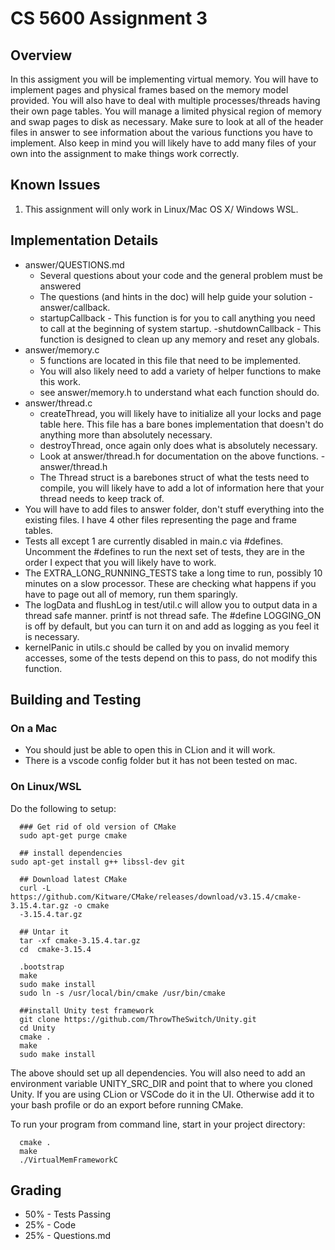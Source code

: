 # CS 5600 Assignment 3

## Overview
In this assigment you will be implementing virtual memory. You will have to 
implement pages and physical frames based on the memory model provided. You will 
also have to deal with multiple processes/threads having their own page tables.
You will manage a limited physical region of memory and swap pages to disk as necessary.
Make sure to look at all of the header files in answer to see information about the various
functions you have to implement. Also keep in mind you will likely have to add many files
of your own into the assignment to make things work correctly.

## Known Issues
1. This assignment will only work in Linux/Mac OS X/ Windows WSL.

## Implementation Details
- answer/QUESTIONS.md
  - Several questions about your code and the general problem must be answered
  - The questions (and hints in the doc) will help guide your solution
-answer/callback.
  - startupCallback - This function is for you to call anything you need to call at the beginning of system startup.
  -shutdownCallback - This function is designed to clean up any memory and reset any globals.
- answer/memory.c
  - 5 functions are located in this file that need to be implemented.
  - You will also likely need to add a variety of helper functions to make this work.
  - see answer/memory.h to understand what each function should do.
- answer/thread.c
  - createThread, you will likely have to initialize all your locks and page table here. This file has a bare bones implementation that doesn't do anything more than absolutely necessary.
  - destroyThread, once again only does what is absolutely necessary.
  - Look at answer/thread.h for documentation on the above functions.
-answer/thread.h
  - The Thread struct is a barebones struct of what the tests need to compile, you will likely have to add a lot of information here that your thread needs to keep track of.
- You will have to add files to answer folder, don't stuff everything into the existing files. I have 4 other files representing the page and frame tables.
- Tests all except 1 are currently disabled in main.c via #defines. Uncomment the #defines to run the next set of tests, they are in the order I expect that you will likely have to work.
- The EXTRA_LONG_RUNNING_TESTS take a long time to run, possibly 10 minutes on a slow processor. These are checking what happens if you have to page out all of memory, run them sparingly.
- The logData and flushLog in test/util.c will allow you to output data in a thread safe manner. printf is not thread safe. The #define LOGGING_ON is off by default, but you can turn it on and add as logging as you feel it is necessary.
- kernelPanic in utils.c should be called by you on invalid memory accesses, some of the tests depend on this to pass, do not modify this function.

## Building and Testing
### On a Mac
  - You should just be able to open this in CLion and it will work.
  - There is a vscode config folder but it has not been tested on mac.
### On Linux/WSL
Do the following to setup:
  ```
    ### Get rid of old version of CMake
    sudo apt-get purge cmake
    
    ## install dependencies
  sudo apt-get install g++ libssl-dev git
    
    ## Download latest CMake
    curl -L https://github.com/Kitware/CMake/releases/download/v3.15.4/cmake-3.15.4.tar.gz -o cmake
    -3.15.4.tar.gz
    
    ## Untar it
    tar -xf cmake-3.15.4.tar.gz
    cd  cmake-3.15.4
     
    .bootstrap
    make
    sudo make install
    sudo ln -s /usr/local/bin/cmake /usr/bin/cmake
    
    ##install Unity test framework
    git clone https://github.com/ThrowTheSwitch/Unity.git
    cd Unity
    cmake .
    make
    sudo make install
  ```

The above should set up all dependencies. You will also need to add an environment variable UNITY_SRC_DIR and point that to where you cloned Unity. If you are using CLion or VSCode do it in the UI. Otherwise add it to your bash profile or do an export before running CMake.

To run your program from command line, start in your project directory:

```
  cmake .
  make
  ./VirtualMemFrameworkC
```

## Grading
  - 50% - Tests Passing
  - 25% - Code
  - 25% - Questions.md 